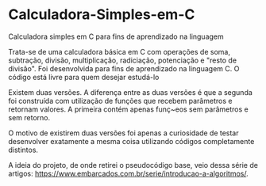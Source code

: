 # Calculadora-Simples-em-C
Calculadora simples em C para fins de aprendizado na linguagem

Trata-se de uma calculadora básica em C com operações de soma, subtração, divisão, multiplicação, radiciação, potenciação e "resto de divisão".
Foi desenvolvida para fins de aprendizado na linguagem C.
O código está livre para quem desejar estudá-lo

Existem duas versões. A diferença entre as duas versões é que a segunda foi construída com utilização de funções que recebem parâmetros e retornam valores. A primeira contém apenas funç~eos sem parâmetros e sem retorno.

O motivo de existirem duas versões foi apenas a curiosidade de testar desenvolver exatamente a mesma coisa utilizando códigos completamente distintos.

A ideia do projeto, de onde retirei o pseudocódigo base, veio dessa série de artigos: https://www.embarcados.com.br/serie/introducao-a-algoritmos/.
